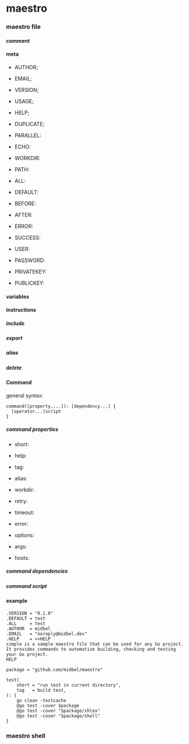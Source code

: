 # maestro

### maestro file

#### comment

#### meta

* AUTHOR;
* EMAIL;
* VERSION;
* USAGE;
* HELP;

* DUPLICATE;

* PARALLEL:
* ECHO:
* WORKDIR:

* PATH:

* ALL:
* DEFAULT:
* BEFORE:
* AFTER:
* ERROR:
* SUCCESS:

* USER:
* PASSWORD:
* PRIVATEKEY:
* PUBLICKEY:

#### variables

#### instructions

##### include
##### export
##### alias
##### delete

#### Command

general syntax:

```
command([property,...]): [dependency...] {
  [operator...]script
}
```

##### command properties

* short:
* help:
* tag:
* alias:

* workdir:
* retry:
* timeout:
* error:

* options:
* args:

* hosts:

##### command dependencies

##### command script

#### example

```
.VERSION = "0.1.0"
.DEFAULT = test
.ALL     = test
.AUTHOR  = midbel
.EMAIL   = "noreply@midbel.dev"
.HELP    = <<HELP
simple is a sample maestro file that can be used for any Go project.
It provides commands to automatize building, checking and testing
your Go project.
HELP

package = "github.com/midbel/maestro"

test(
	short = "run test in current directory",
	tag   = build test,
): {
	go clean -testcache
	@go test -cover $package
	@go test -cover "$package/shlex"
	@go test -cover "$package/shell"
}
```

### maestro shell
